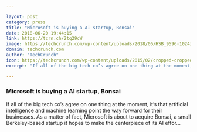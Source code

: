```yaml
---

layout: post
category: press
title: "Microsoft is buying a AI startup, Bonsai"
date: 2018-06-20 19:44:15
link: https://tcrn.ch/2tq29cW
image: https://techcrunch.com/wp-content/uploads/2018/06/HSB_9596-1024x580.jpg?w=706
domain: techcrunch.com
author: "TechCrunch"
icon: https://techcrunch.com/wp-content/uploads/2015/02/cropped-cropped-favicon-gradient.png?w=180
excerpt: "If all of the big tech co’s agree on one thing at the moment, it’s that artificial intelligence and machine learning point the way forward for their businesses. As a matter of fact, Microsoft is about to acquire Bonsai, a small Berkeley-based startup it hopes to make the centerpiece of its AI effor…"

---
```


### Microsoft is buying a AI startup, Bonsai

If all of the big tech co’s agree on one thing at the moment, it’s that artificial intelligence and machine learning point the way forward for their businesses. As a matter of fact, Microsoft is about to acquire Bonsai, a small Berkeley-based startup it hopes to make the centerpiece of its AI effor…